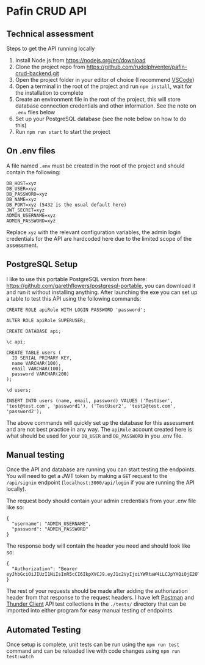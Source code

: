 # Pafin CRUD API
 
 ## Technical assessment
 
 Steps to get the API running locally

 1. Install Node.js from https://nodejs.org/en/download
 2. Clone the project repo from https://github.com/rudolphventer/pafin-crud-backend.git
 3. Open the project folder in your editor of choice (I recommend [VSCode](https://code.visualstudio.com/))
 4. Open a terminal in the root of the project and run `npm install`, wait for the installation to complete
 5. Create an environment file in the root of the project, this will store database connection credentials and other information. See the note on `.env` files below
 6. Set up your PostgreSQL database (see the note below on how to do this)
 7. Run `npm run start` to start the project

 ## On .env files
A file named `.env` must be created in the root of the project and should contain the following:
```
DB_HOST=xyz
DB_USER=xyz
DB_PASSWORD=xyz
DB_NAME=xyz
DB_PORT=xyz (5432 is the usual default here)
JWT_SECRET=xyz
ADMIN_USERNAME=xyz
ADMIN_PASSWORD=xyz
```
Replace `xyz` with the relevant configuration variables, the admin login credentials for the API are hardcoded here due to the limited scope of the assessment.

## PostgreSQL Setup
I like to use this portable PostgreSQL version from here: https://github.com/garethflowers/postgresql-portable, you can download it and run it without installing anything. After launching the exe you can set up a table to test this API using the following commands:
```
CREATE ROLE apiRole WITH LOGIN PASSWORD 'password';

ALTER ROLE apiRole SUPERUSER;

CREATE DATABASE api;

\c api;

CREATE TABLE users (
  ID SERIAL PRIMARY KEY,
  name VARCHAR(100),
  email VARCHAR(100),
  password VARCHAR(200)
);

\d users;

INSERT INTO users (name, email, password) VALUES ('TestUser', 'test@test.com', 'password1'), ('TestUser2', 'test2@test.com', 'password2');
```

The above commands will quickly set up the database for this assessment and are not best practice in any way. The `apiRole` account created here is what should be used for your `DB_USER` and `DB_PASSWORD` in you .env file.

## Manual testing
Once the API and database are running you can start testing the endpoints. You will need to get a JWT token by making a `GET` request to the `/api/signin` endpoint (`localhost:3000/api/login` if you are running the API locally). 

The request body should contain your admin credentials from your .env file like so:
```
{
  "username": "ADMIN_USERNAME",
  "password": "ADMIN_PASSWORD"
}
```
The response body will contain the header you need and should look like so:
```
{
  "Authorization": "Bearer eyJhbGciOiJIUzI1NiIsInR5cCI6IkpXVCJ9.eyJ1c2VyIjoiYWRtaW4iLCJpYXQiOjE2OTA3NDUxNTR9.VbnvfL1Uz7mRw6kVRxBBI2SdCpepYmoMVJe8R5IQOHw"
}
```

The rest of your requests should be made after adding the authorization header from that response to the request headers. I have left [Postman](https://www.postman.com/) and [Thunder Client](https://www.thunderclient.com/) API test collections in the `./tests/` directory that can be imported into either program for easy manual testing of endpoints.

## Automated Testing
Once setup is complete, unit tests can be run using the `npm run test` command and can be reloaded live with code changes using `npm run test:watch`